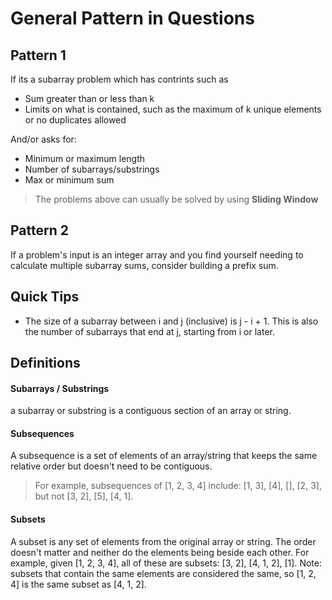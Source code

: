 # General Pattern in Questions

## Pattern 1
If its a subarray problem which has contrints such as
- Sum greater than or less than k
- Limits on what is contained, such as the maximum of k unique elements or no duplicates allowed

And/or asks for:
- Minimum or maximum length
- Number of subarrays/substrings
- Max or minimum sum

> The problems above can usually be solved by using **Sliding Window**

## Pattern 2
If a problem's input is an integer array and you find yourself needing to calculate multiple subarray sums, consider building a prefix sum.

## Quick Tips
- The size of a subarray between i and j (inclusive) is j - i + 1. This is also the number of subarrays that end at j, starting from i or later.

## Definitions

#### Subarrays / Substrings
a subarray or substring is a contiguous section of an array or string.

#### Subsequences
A subsequence is a set of elements of an array/string that keeps the same relative order but doesn't need to be contiguous.

> For example, subsequences of [1, 2, 3, 4] include: [1, 3], [4], [], [2, 3], but not [3, 2], [5], [4, 1].

#### Subsets
A subset is any set of elements from the original array or string. The order doesn't matter and neither do the elements being beside each other. For example, given [1, 2, 3, 4], all of these are subsets: [3, 2], [4, 1, 2], [1]. Note: subsets that contain the same elements are considered the same, so [1, 2, 4] is the same subset as [4, 1, 2].